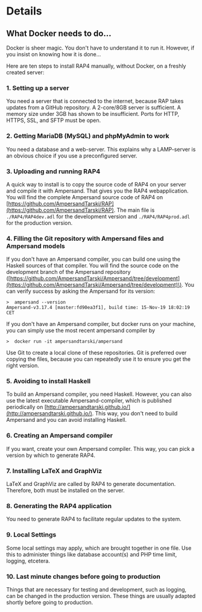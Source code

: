 # Details

## What Docker needs to do...

Docker is sheer magic. You don't have to understand it to run it. However, if you insist on knowing how it is done...

Here are ten steps to install RAP4 manually, without Docker, on a freshly created server:

### 1. Setting up a server

You need a server that is connected to the internet, because RAP takes updates from a GitHub repository. A 2-core/8GB server is sufficient. A memory size under 3GB has shown to be insufficient. Ports for HTTP, HTTPS, SSL, and SFTP must be open.

### 2. Getting MariaDB \(MySQL\) and phpMyAdmin to work

You need a database and a web-server. This explains why a LAMP-server is an obvious choice if you use a preconfigured server.

### 3. Uploading and running RAP4

A quick way to install is to copy the source code of RAP4 on your server and compile it with Ampersand. That gives you the RAP4 webapplication. You will find the complete Ampersand source code of RAP4 on [https://github.com/AmpersandTarski/RAP](https://github.com/AmpersandTarski/RAP). The main file is `./RAP4/RAP4dev.adl` for the development version and `./RAP4/RAP4prod.adl` for the production version.

### 4. Filling the Git repository with Ampersand files and Ampersand models

If you don't have an Ampersand compiler, you can build one using the Haskell sources of that compiler. You will find the source code on the development branch of the Ampersand repository \([https://github.com/AmpersandTarski/Ampersand/tree/development](https://github.com/AmpersandTarski/Ampersand/tree/development)\). You can verify success by asking  the Ampersand for its version:

```text
>  ampersand --version
Ampersand-v3.17.4 [master:fd90ea3f1], build time: 15-Nov-19 18:02:19 CET
```

If you don't have an Ampersand compiler, but docker runs on your machine, you can simply use the most recent ampersand compiler by

```text
>  docker run -it ampersandtarski/ampersand
```

Use Git to create a local clone of these repositories. Git is preferred over copying the files, because you can repeatedly use it to ensure you get the right version.

### 5. Avoiding to install Haskell

To build an Ampersand compiler, you need Haskell. However, you can also use the latest executable Ampersand-compiler, which is published periodically on [http://ampersandtarski.github.io/](http://ampersandtarski.github.io/). This way, you don't need to build Ampersand and you can avoid installing Haskell.

### 6. Creating an Ampersand compiler

If you want, create your own Ampersand compiler. This way, you can pick a version by which to generate RAP4.

### 7. Installing LaTeX and GraphViz

LaTeX and GraphViz are called by RAP4 to generate documentation. Therefore, both must be installed on the server.

### 8. Generating the RAP4 application

You need to generate RAP4 to facilitate regular updates to the system.

### 9. Local Settings

Some local settings may apply, which are brought together in one file. Use this to administer things like database account\(s\) and PHP time limit, logging, etcetera.

### 10. Last minute changes before going to production

Things that are necessary for testing and development, such as logging, can be changed in the production version. These things are usually adapted shortly before going to production.

